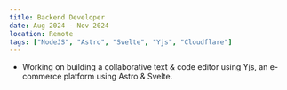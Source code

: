 ```yaml
---
title: Backend Developer
date: Aug 2024 - Nov 2024
location: Remote
tags: ["NodeJS", "Astro", "Svelte", "Yjs", "Cloudflare"]
---
```


- Working on building a collaborative text & code editor using Yjs, an e-commerce platform using Astro & Svelte.